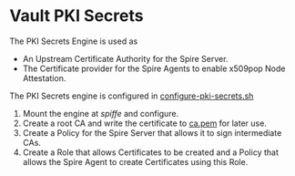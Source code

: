 # Vault PKI Secrets

The PKI Secrets Engine is used as

* An Upstream Certificate Authority for the Spire Server.
* The Certificate provider for the Spire Agents to enable x509pop Node Attestation.

The PKI Secrets engine is configured in [configure-pki-secrets.sh](../vault/configure-pki-secrets.sh)

1. Mount the engine at _spiffe_ and configure.
2. Create a root CA and write the certificate to [ca.pem](../ca.pem) for later use.
3. Create a Policy for the Spire Server that allows it to sign intermediate CAs.
4. Create a Role that allows Certificates to be created and a Policy that allows the Spire Agent to create Certificates
using this Role.
